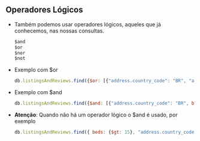 ## Operadores Lógicos

- Também podemos usar operadores lógicos, aqueles que já conhecemos, nas nossas consultas.
    
    ```jsx
    $and
    $or
    $nor
    $not
    ```
    
- Exemplo com $or
    
    ```jsx
    db.listingsAndReviews.find({$or: [{"address.country_code": "BR", "address.country_code": "PT"}]}).count()
    ```
    
- Exemplo com $and
    
    ```jsx
    db.listingsAndReviews.find({$and: [{"address.country_code": "BR", beds: 10}]}).count()
    ```
    
- **Atenção**: Quando não há um operador lógico o $and é usado, por exemplo
    
    ```jsx
    db.listingsAndReviews.find({ beds: {$gt: 15}, "address.country_code": "BR" }, {_id: 1, beds: 1, "address.country_code": 1})
    ```